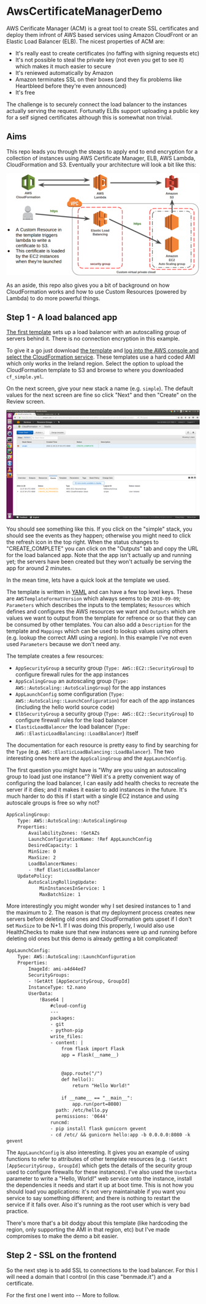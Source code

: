 # AwsCertificateManagerDemo

AWS Cerificate Manager (ACM) is a great tool to create SSL certificates and deploy them infront of AWS based services using Amazon CloudFront or an Elastic Load Balancer (ELB).  The nicest properties of ACM are:

* It's really east to create certificates (no faffing with signing requests etc)
* It's not possible to steal the private key (not even you get to see it) which makes it much easier to secure
* It's reniewed automatically by Amazon
* Amazon terminates SSL on their boxes (and they fix problems like Heartbleed before they're even announced)
* It's free

The challenge is to securely connect the load balancer to the instances actually serving the request.  Fortunatly ELBs support uploading a public key for a self signed certificates although this is somewhat non trivial.

## Aims

This repo leads you through the steaps to apply end to end encryption for a collection of instances using AWS Certificate Manager, ELB, AWS Lambda, CloudFormation and S3.  Eventually your architecture will look a bit like this:

![User traffic is terminated on ELB, traffic is re-encrypted between the ELB and instances using a self signed certificate which is created by AWS Lambda and loaded from S3 when the instances boot](https://github.com/bewt85/AwsCertificateManagerDemo/raw/master/images/acm_s3_ssl_cert_demo.png "Architecture overview")

As an aside, this repo also gives you a bit of background on how CloudFormation works and how to use Custom Resources (powered by Lambda) to do more powerful things.

## Step 1 - A load balanced app

[The first template](cf_simple.yml) sets up a load balancer with an autoscalling group of servers behind it.  There is no connection encryption in this example.

To give it a go just download [the template](cf_simple.yml) and [log into the AWS console and select the CloudFormation service](https://console.aws.amazon.com/cloudformation/home?region=eu-west-1#/stacks/new?stackName=simple).  These templates use a hard coded AMI which only works in the Ireland region.  Select the option to upload the CloudFormation template to S3 and browse to where you downloaded `cf_simple.yml`.

On the next screen, give your new stack a name (e.g. `simple`).  The default values for the next screen are fine so click "Next" and then "Create" on the Review screen.

![Example of the AWS CloudFormation console after creating a stack called "simple".  It shows unread events at the bottom](https://github.com/bewt85/AwsCertificateManagerDemo/raw/master/images/create_simple_stack.png "After creating a simple stack")

You should see something like this.  If you click on the "simple" stack, you should see the events as they happen; otherwise you might need to click the refresh icon in the top right.  When the status changes to "CREATE_COMPLETE" you can click on the "Outputs" tab and copy the URL for the load balanced app.  Note that the app isn't actually up and running yet; the servers have been created but they won't actually be serving the app for around 2 minutes.

In the mean time, lets have a quick look at the template we used.

The template is written in [YAML](http://yaml.org/) and can have a few top level keys.  These are `AWSTemplateFormatVersion` which always seems to be `2010-09-09`; `Parameters` which describes the inputs to the templates; `Resources` which defines and configures the AWS resources we want and `Outputs` which are values we want to output from the template for refrence or so that they can be consumed by other templates.  You can also add a `Description` for the template and `Mappings` which can be used to lookup values using others (e.g. lookup the correct AMI using a region).  In this example I've not even used `Parameters` because we don't need any.

The template creates a few resources:

* `AppSecurityGroup` a security group (`Type: AWS::EC2::SecurityGroup`) to configure firewall rules for the app instances
* `AppScalingGroup` an autoscaling group (`Type: AWS::AutoScaling::AutoScalingGroup`) for the app instances
* `AppLaunchConfig` some configuration (`Type: AWS::AutoScaling::LaunchConfiguration`) for each of the app instances (including the hello world source code)
* `ElbSecurityGroup` a security group (`Type: AWS::EC2::SecurityGroup`) to configure firewall rules for the load balancer
* `ElasticLoadBalancer` the load balancer (`Type: AWS::ElasticLoadBalancing::LoadBalancer`) itself

The documentation for each resource is pretty easy to find by searching for the `Type` (e.g. `AWS::ElasticLoadBalancing::LoadBalancer`).  The two interesting ones here are the `AppScalingGroup` and the `AppLaunchConfig`.

The first question you might have is "Why are you using an autoscaling group to load just one instance"?  Well it's a pretty convenient way of configuring the load balancer, I can easily add health checks to recreate the server if it dies; and it makes it easier to add instances in the future.  It's much harder to do this if I start with a single EC2 instance and using autoscale groups is free so why not?

```
AppScalingGroup:
    Type: AWS::AutoScaling::AutoScalingGroup
    Properties:
        AvailabilityZones: !GetAZs
        LaunchConfigurationName: !Ref AppLaunchConfig
        DesiredCapacity: 1
        MinSize: 0
        MaxSize: 2
        LoadBalancerNames:
        - !Ref ElasticLoadBalancer
    UpdatePolicy:
        AutoScalingRollingUpdate:
            MinInstancesInService: 1
            MaxBatchSize: 1
```

More interestingly you might wonder why I set desired instances to 1 and the maximum to 2.  The reason is that my deployment process creates new servers before deleting old ones and CloudFormation gets upset if I don't set `MaxSize` to be N+1.  If I was doing this properly, I would also use HealthChecks to make sure that new instances were up and running before deleting old ones but this demo is already getting a bit complicated!

```
AppLaunchConfig:
    Type: AWS::AutoScaling::LaunchConfiguration
    Properties:
        ImageId: ami-a4d44ed7
        SecurityGroups:
        - !GetAtt [AppSecurityGroup, GroupId]
        InstanceType: t2.nano
        UserData:
            !Base64 |
                #cloud-config
                ---
                packages:
                - git
                - python-pip
                write_files:
                - content: |
                    from flask import Flask
                    app = Flask(__name__)


                    @app.route("/")
                    def hello():
                        return "Hello World!"

                    if __name__ == "__main__":
                        app.run(port=8080)
                  path: /etc/hello.py
                  permissions: '0644'
                runcmd:
                - pip install flask gunicorn gevent
                - cd /etc/ && gunicorn hello:app -b 0.0.0.0:8080 -k gevent
```

The `AppLaunchConfig` is also interesting.  It gives you an example of using functions to refer to attributes of other template resources (e.g. `!GetAtt [AppSecurityGroup, GroupId]` which gets the details of the security group used to configure firewalls for these instances).  I've also used the `UserData` parameter to write a "Hello, World!" web service onto the instance, install the dependencies it needs and start it up at boot time.  This is not how you should load you applications: it's not very maintainable if you want you service to say something different; and there is nothing to restart the service if it falls over.  Also it's running as the root user which is very bad practice.

There's more that's a bit dodgy about this template (like hardcoding the region, only supporting the AMI in that region, etc) but I've made compromises to make the demo a bit easier.

## Step 2 - SSL on the frontend

So the next step is to add SSL to connections to the load balancer.  For this I will need a domain that I control (in this case "benmade.it") and a certificate.

For the first one I went into -- More to follow.
